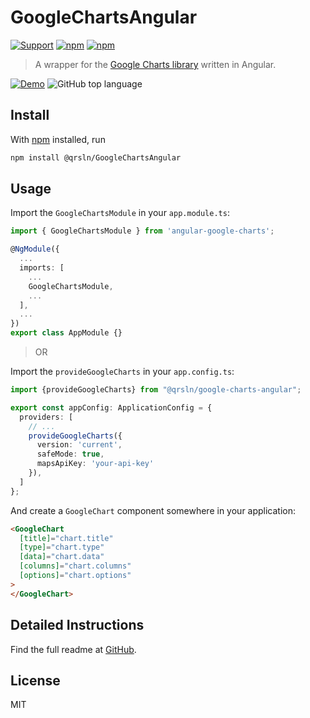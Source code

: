 # GoogleChartsAngular

[![Support](https://img.shields.io/badge/Patreon-whitesmoke?style=for-the-badge)](https://www.patreon.com/qrsln)
[![npm](https://img.shields.io/npm/v/@qrsln/lootstrap-angular?style=for-the-badge)](https://www.npmjs.com/package/@qrsln/google-charts-angular)
[![npm](https://img.shields.io/npm/dt/@qrsln/lootstrap-angular?style=for-the-badge)](https://npmcharts.com/compare/@qrsln/google-charts-angular?minimal=true)

> A wrapper for the [Google Charts library](https://google-developers.appspot.com/chart/) written in Angular.

[![Demo](https://img.shields.io/badge/Demo-Usage-orange?style=for-the-badge)](https://krsln.github.io/NgGoogleCharts)
![GitHub top language](https://img.shields.io/github/languages/top/krsln/NgGoogleCharts?style=for-the-badge)

## Install

With [npm](https://npmjs.org/) installed, run

```bash
npm install @qrsln/GoogleChartsAngular
```

## Usage

Import the `GoogleChartsModule` in your `app.module.ts`:

```typescript
import { GoogleChartsModule } from 'angular-google-charts';

@NgModule({
  ...
  imports: [
    ...
    GoogleChartsModule,
    ...
  ],
  ...
})
export class AppModule {}
```
> OR  

Import the `provideGoogleCharts` in your `app.config.ts`:

```typescript
import {provideGoogleCharts} from "@qrsln/google-charts-angular";

export const appConfig: ApplicationConfig = {
  providers: [
    // ...
    provideGoogleCharts({
      version: 'current',
      safeMode: true,
      mapsApiKey: 'your-api-key'
    }),
  ]
};
```

And create a `GoogleChart` component somewhere in your application:

```html
<GoogleChart
  [title]="chart.title"
  [type]="chart.type"
  [data]="chart.data"
  [columns]="chart.columns"
  [options]="chart.options"
>
</GoogleChart>
```

## Detailed Instructions

Find the full readme at [GitHub](https://github.com/krsln/NgGoogleCharts).

## License

MIT
